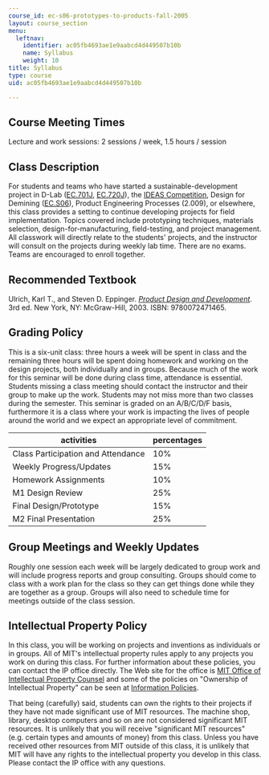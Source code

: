 ```yaml
---
course_id: ec-s06-prototypes-to-products-fall-2005
layout: course_section
menu:
  leftnav:
    identifier: ac05fb4693ae1e9aabcd4d449507b10b
    name: Syllabus
    weight: 10
title: Syllabus
type: course
uid: ac05fb4693ae1e9aabcd4d449507b10b

---
```


Course Meeting Times
--------------------

Lecture and work sessions: 2 sessions / week, 1.5 hours / session

Class Description
-----------------

For students and teams who have started a sustainable-development project in D-Lab ([EC.701J](/courses/ec-701j-d-lab-i-development-fall-2009), [EC.720J](/courses/ec-720j-d-lab-ii-design-spring-2010)), the [IDEAS Competition](http://web.mit.edu/ideas/www/index.htm), Design for Demining ([EC.S06](/courses/ec-s06-design-for-demining-spring-2007)), Product Engineering Processes (2.009), or elsewhere, this class provides a setting to continue developing projects for field implementation. Topics covered include prototyping techniques, materials selection, design-for-manufacturing, field-testing, and project management. All classwork will directly relate to the students' projects, and the instructor will consult on the projects during weekly lab time. There are no exams. Teams are encouraged to enroll together.

Recommended Textbook
--------------------

Ulrich, Karl T., and Steven D. Eppinger. [_Product Design and Development_](http://www.ulrich-eppinger.net/). 3rd ed. New York, NY: McGraw-Hill, 2003. ISBN: 9780072471465.

Grading Policy
--------------

This is a six-unit class: three hours a week will be spent in class and the remaining three hours will be spent doing homework and working on the design projects, both individually and in groups. Because much of the work for this seminar will be done during class time, attendance is essential. Students missing a class meeting should contact the instructor and their group to make up the work. Students may not miss more than two classes during the semester. This seminar is graded on an A/B/C/D/F basis, furthermore it is a class where your work is impacting the lives of people around the world and we expect an appropriate level of commitment.

| activities | percentages |
| --- | --- |
| Class Participation and Attendance | 10% |
| Weekly Progress/Updates | 15% |
| Homework Assignments | 10% |
| M1 Design Review | 25% |
| Final Design/Prototype | 15% |
| M2 Final Presentation | 25% 

Group Meetings and Weekly Updates
---------------------------------

Roughly one session each week will be largely dedicated to group work and will include progress reports and group consulting. Groups should come to class with a work plan for the class so they can get things done while they are together as a group. Groups will also need to schedule time for meetings outside of the class session.

Intellectual Property Policy
----------------------------

In this class, you will be working on projects and inventions as individuals or in groups. All of MIT's intellectual property rules apply to any projects you work on during this class. For further information about these policies, you can contact the IP office directly. The Web site for the office is [MIT Office of Intellectual Property Counsel](http://web.mit.edu/ipcounsel/) and some of the policies on "Ownership of Intellectual Property" can be seen at [Information Policies](https://policies-procedures.mit.edu/information-policies/intellectual-property).

That being (carefully) said, students can own the rights to their projects if they have not made significant use of MIT resources. The machine shop, library, desktop computers and so on are not considered significant MIT resources. It is unlikely that you will receive "significant MIT resources" (e.g. certain types and amounts of money) from this class. Unless you have received other resources from MIT outside of this class, it is unlikely that MIT will have any rights to the intellectual property you develop in this class. Please contact the IP office with any questions.